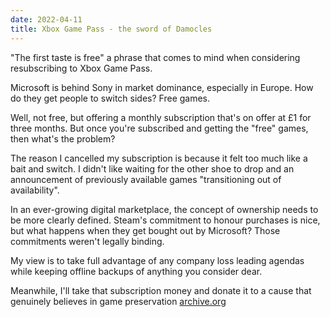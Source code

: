 ```yaml
---
date: 2022-04-11
title: Xbox Game Pass - the sword of Damocles
---
```


"The first taste is free" a phrase that comes to mind when considering
resubscribing to Xbox Game Pass.

Microsoft is behind Sony in market dominance, especially in Europe. How do they
get people to switch sides? Free games.

Well, not free, but offering a monthly subscription that's on offer at £1 for
three months. But once you're subscribed and getting the "free" games, then
what's the problem?

The reason I cancelled my subscription is because it felt too much like a bait
and switch. I didn't like waiting for the other shoe to drop and an announcement
of previously available games "transitioning out of availability".

In an ever-growing digital marketplace, the concept of ownership needs to be
more clearly defined. Steam's commitment to honour purchases is nice, but what
happens when they get bought out by Microsoft? Those commitments weren't legally
binding.

My view is to take full advantage of any company loss leading agendas while
keeping offline backups of anything you consider dear.

Meanwhile, I'll take that subscription money and donate it to a cause that
genuinely believes in game preservation
[archive.org](https://archive.org/donate/)
